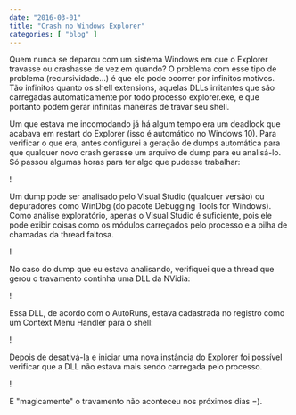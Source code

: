 ```yaml
---
date: "2016-03-01"
title: "Crash no Windows Explorer"
categories: [ "blog" ]
---
```

Quem nunca se deparou com um sistema Windows em que o Explorer travasse ou crashasse de vez em quando? O problema com esse tipo de problema (recursividade...) é que ele pode ocorrer por infinitos motivos. Tão infinitos quanto os shell extensions, aquelas DLLs irritantes que são carregadas automaticamente por todo processo explorer.exe, e que portanto podem gerar infinitas maneiras de travar seu shell.

Um que estava me incomodando já há algum tempo era um deadlock que acabava em restart do Explorer (isso é automático no Windows 10). Para verificar o que era, antes configurei a geração de dumps automática para que qualquer novo crash gerasse um arquivo de dump para eu analisá-lo. Só passou algumas horas para ter algo que pudesse trabalhar:

!

Um dump pode ser analisado pelo Visual Studio (qualquer versão) ou depuradores como WinDbg (do pacote Debugging Tools for Windows). Como análise exploratório, apenas o Visual Studio é suficiente, pois ele pode exibir coisas como os módulos carregados pelo processo e a pilha de chamadas da thread faltosa.

!

No caso do dump que eu estava analisando, verifiquei que a thread que gerou o travamento continha uma DLL da NVidia:

!

Essa DLL, de acordo com o AutoRuns, estava cadastrada no registro como um Context Menu Handler para o shell:

!

Depois de desativá-la e iniciar uma nova instância do Explorer foi possível verificar que a DLL não estava mais sendo carregada pelo processo.

!

E "magicamente" o travamento não aconteceu nos próximos dias =).
